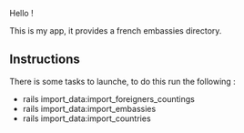 Hello !

This is my app, it provides a french embassies directory.

## Instructions
There is some tasks to launche, to do this run the following :

- rails import_data:import_foreigners_countings
- rails import_data:import_embassies
- rails import_data:import_countries